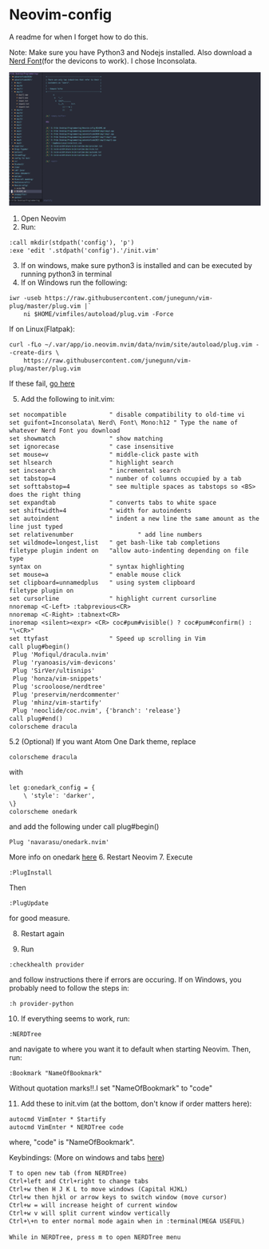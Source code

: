 # Neovim-config

A readme for when I forget how to do this.

Note:
Make sure you have Python3 and Nodejs installed.
Also download a [Nerd Font](https://www.nerdfonts.com/font-downloads)(for the devicons to work). I chose Inconsolata.


![Result](./nvim1.PNG)


1. Open Neovim
2. Run:
```
:call mkdir(stdpath('config'), 'p')
:exe 'edit '.stdpath('config').'/init.vim'
```
3. If on windows, make sure python3 is installed and can be executed by running python3 in terminal
4. If on Windows run the following:
```
iwr -useb https://raw.githubusercontent.com/junegunn/vim-plug/master/plug.vim |`
    ni $HOME/vimfiles/autoload/plug.vim -Force
```
If on Linux(Flatpak):
```
curl -fLo ~/.var/app/io.neovim.nvim/data/nvim/site/autoload/plug.vim --create-dirs \
    https://raw.githubusercontent.com/junegunn/vim-plug/master/plug.vim
```

If these fail, [go here](https://github.com/junegunn/vim-plug)

5. Add the following to init.vim:
```
set nocompatible            " disable compatibility to old-time vi
set guifont=Inconsolata\ Nerd\ Font\ Mono:h12 " Type the name of whatever Nerd Font you download
set showmatch               " show matching 
set ignorecase              " case insensitive 
set mouse=v                 " middle-click paste with 
set hlsearch                " highlight search 
set incsearch               " incremental search
set tabstop=4               " number of columns occupied by a tab 
set softtabstop=4           " see multiple spaces as tabstops so <BS> does the right thing
set expandtab               " converts tabs to white space
set shiftwidth=4            " width for autoindents
set autoindent              " indent a new line the same amount as the line just typed
set relativenumber                  " add line numbers
set wildmode=longest,list   " get bash-like tab completions
filetype plugin indent on   "allow auto-indenting depending on file type
syntax on                   " syntax highlighting
set mouse=a                 " enable mouse click
set clipboard=unnamedplus   " using system clipboard
filetype plugin on
set cursorline              " highlight current cursorline
nnoremap <C-Left> :tabprevious<CR>
nnoremap <C-Right> :tabnext<CR>
inoremap <silent><expr> <CR> coc#pum#visible() ? coc#pum#confirm() : "\<CR>"
set ttyfast                 " Speed up scrolling in Vim
call plug#begin()
 Plug 'Mofiqul/dracula.nvim'
 Plug 'ryanoasis/vim-devicons'
 Plug 'SirVer/ultisnips'
 Plug 'honza/vim-snippets'
 Plug 'scrooloose/nerdtree'
 Plug 'preservim/nerdcommenter'
 Plug 'mhinz/vim-startify'
 Plug 'neoclide/coc.nvim', {'branch': 'release'}
call plug#end()
colorscheme dracula
```
5.2 (Optional) If you want Atom One Dark theme, replace 
```
colorscheme dracula
```
with
```
let g:onedark_config = {
    \ 'style': 'darker',
\}
colorscheme onedark
```
and add the following under call plug#begin()
```
Plug 'navarasu/onedark.nvim'
```
More info on onedark [here](https://github.com/navarasu/onedark.nvim)
6. Restart Neovim
7. Execute
```
:PlugInstall
```
Then
```
:PlugUpdate
```
for good measure.

8. Restart again

9. Run
```
:checkhealth provider
```
and follow instructions there if errors are occuring.
If on Windows, you probably need to follow the steps in:
```
:h provider-python
```
10. If everything seems to work, run:
```
:NERDTree
```
and navigate to where you want it to default when starting Neovim. Then, run:
```
:Bookmark "NameOfBookmark"
```
Without quotation marks!!.I set "NameOfBookmark" to "code"

11. Add these to init.vim (at the bottom, don't know if order matters here):
```
autocmd VimEnter * Startify
autocmd VimEnter * NERDTree code
```
where, "code" is "NameOfBookmark".


Keybindings: (More on windows and tabs [here](https://neovim.io/doc/user/windows.html))
```
T to open new tab (from NERDTree)
Ctrl+left and Ctrl+right to change tabs
Ctrl+w then H J K L to move windows (Capital HJKL)
Ctrl+w then hjkl or arrow keys to switch window (move cursor)
Ctrl+w = will increase height of current window
Ctrl+w v will split current window vertically
Ctrl+\+n to enter normal mode again when in :terminal(MEGA USEFUL)

While in NERDTree, press m to open NERDTree menu
```
